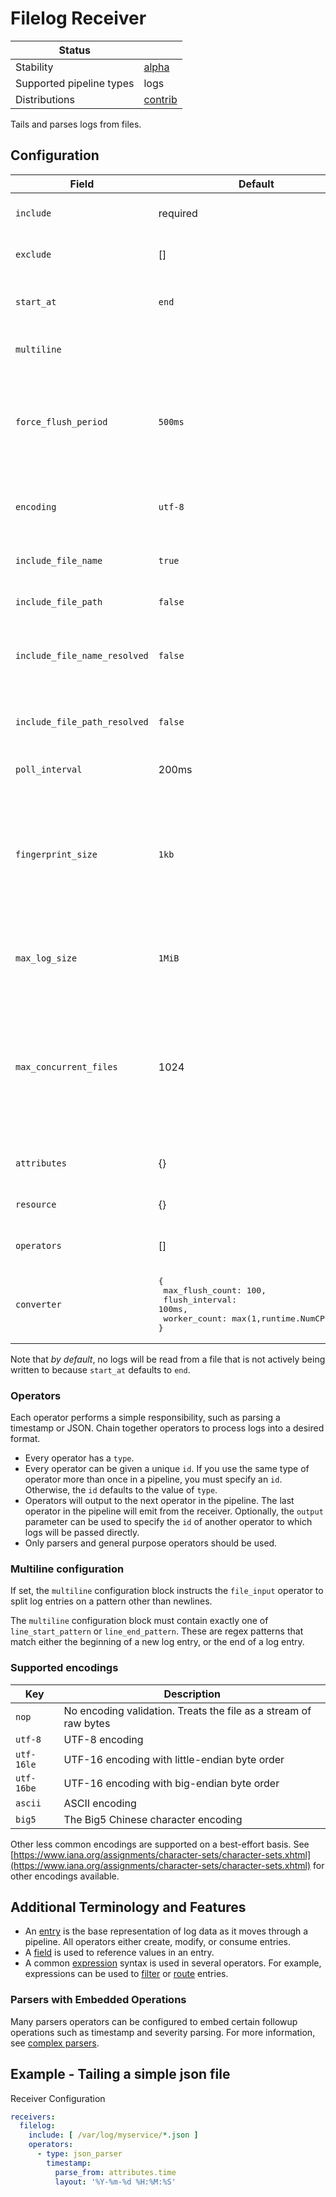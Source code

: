 # Filelog Receiver

| Status                   |           |
| ------------------------ |-----------|
| Stability                | [alpha]   |
| Supported pipeline types | logs      |
| Distributions            | [contrib] |

Tails and parses logs from files.

## Configuration

| Field                        | Default          | Description                                                                                                        |
| ---                          | ---              | ---                                                                                                                |
| `include`                    | required         | A list of file glob patterns that match the file paths to be read                                                  |
| `exclude`                    | []               | A list of file glob patterns to exclude from reading                                                               |
| `start_at`                   | `end`            | At startup, where to start reading logs from the file. Options are `beginning` or `end`                            |
| `multiline`                  |                  | A `multiline` configuration block. See below for more details                                                      |
| `force_flush_period`         | `500ms`          | Time since last read of data from file, after which currently buffered log should be send to pipeline. Takes [duration](../../pkg/stanza/docs/types/duration.md) as value. Zero means waiting for new data forever |
| `encoding`                   | `utf-8`          | The encoding of the file being read. See the list of supported encodings below for available options               |
| `include_file_name`          | `true`           | Whether to add the file name as the attribute `log.file.name`. |
| `include_file_path`          | `false`          | Whether to add the file path as the attribute `log.file.path`. |
| `include_file_name_resolved` | `false`          | Whether to add the file name after symlinks resolution as the attribute `log.file.name_resolved`. |
| `include_file_path_resolved` | `false`          | Whether to add the file path after symlinks resolution as the attribute `log.file.path_resolved`. |
| `poll_interval`              | 200ms            | The duration between filesystem polls                                                                              |
| `fingerprint_size`           | `1kb`            | The number of bytes with which to identify a file. The first bytes in the file are used as the fingerprint. Decreasing this value at any point will cause existing fingerprints to forgotten, meaning that all files will be read from the beginning (one time) |
| `max_log_size`               | `1MiB`           | The maximum size of a log entry to read before failing. Protects against reading large amounts of data into memory |
| `max_concurrent_files`       | 1024             | The maximum number of log files from which logs will be read concurrently. If the number of files matched in the `include` pattern exceeds this number, then files will be processed in batches. One batch will be processed per `poll_interval` |
| `attributes`                 | {}               | A map of `key: value` pairs to add to the entry's attributes                                                       |
| `resource`                   | {}               | A map of `key: value` pairs to add to the entry's resource                                                    |
| `operators`                  | []               | An array of [operators](../../pkg/stanza/docs/operators/README.md#what-operators-are-available). See below for more details |
| `converter`                  | <pre lang="jsonp">{<br>  max_flush_count: 100,<br>  flush_interval: 100ms,<br>  worker_count: max(1,runtime.NumCPU()/4)<br>}</pre> | A map of `key: value` pairs to configure the [`entry.Entry`][entry_link] to [`plog.LogRecord`][pdata_logrecord_link] converter, more info can be found [here][converter_link] |

[entry_link]: https://github.com/open-telemetry/opentelemetry-collector-contrib/blob/main/pkg/stanza/entry/entry.go
[pdata_logrecord_link]: https://github.com/open-telemetry/opentelemetry-collector/blob/v0.40.0/model/pdata/generated_log.go#L553-L564
[converter_link]: https://github.com/open-telemetry/opentelemetry-collector-contrib/blob/v0.40.0/internal/stanza/converter.go#L41-L82

Note that _by default_, no logs will be read from a file that is not actively being written to because `start_at` defaults to `end`.

### Operators

Each operator performs a simple responsibility, such as parsing a timestamp or JSON. Chain together operators to process logs into a desired format.

- Every operator has a `type`.
- Every operator can be given a unique `id`. If you use the same type of operator more than once in a pipeline, you must specify an `id`. Otherwise, the `id` defaults to the value of `type`.
- Operators will output to the next operator in the pipeline. The last operator in the pipeline will emit from the receiver. Optionally, the `output` parameter can be used to specify the `id` of another operator to which logs will be passed directly.
- Only parsers and general purpose operators should be used.

### Multiline configuration

If set, the `multiline` configuration block instructs the `file_input` operator to split log entries on a pattern other than newlines.

The `multiline` configuration block must contain exactly one of `line_start_pattern` or `line_end_pattern`. These are regex patterns that
match either the beginning of a new log entry, or the end of a log entry.

### Supported encodings

| Key        | Description
| ---        | ---                                                              |
| `nop`      | No encoding validation. Treats the file as a stream of raw bytes |
| `utf-8`    | UTF-8 encoding                                                   |
| `utf-16le` | UTF-16 encoding with little-endian byte order                    |
| `utf-16be` | UTF-16 encoding with big-endian byte order                       |
| `ascii`    | ASCII encoding                                                   |
| `big5`     | The Big5 Chinese character encoding                              |

Other less common encodings are supported on a best-effort basis. See [https://www.iana.org/assignments/character-sets/character-sets.xhtml](https://www.iana.org/assignments/character-sets/character-sets.xhtml) for other encodings available.

## Additional Terminology and Features

- An [entry](../../pkg/stanza/docs/types/entry.md) is the base representation of log data as it moves through a pipeline. All operators either create, modify, or consume entries.
- A [field](../../pkg/stanza/docs/types/field.md) is used to reference values in an entry.
- A common [expression](../../pkg/stanza/docs/types/expression.md) syntax is used in several operators. For example, expressions can be used to [filter](../../pkg/stanza/docs/operators/filter.md) or [route](../../pkg/stanza/docs/operators/router.md) entries.

### Parsers with Embedded Operations

Many parsers operators can be configured to embed certain followup operations such as timestamp and severity parsing. For more information, see [complex parsers](../../pkg/stanza/docs/types/parsers.md#complex-parsers).

## Example - Tailing a simple json file

Receiver Configuration
```yaml
receivers:
  filelog:
    include: [ /var/log/myservice/*.json ]
    operators:
      - type: json_parser
        timestamp:
          parse_from: attributes.time
          layout: '%Y-%m-%d %H:%M:%S'
```

[alpha]: https://github.com/open-telemetry/opentelemetry-collector#alpha
[contrib]: https://github.com/open-telemetry/opentelemetry-collector-releases/tree/main/distributions/otelcol-contrib
